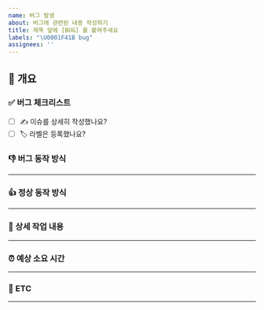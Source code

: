 ```yaml
---
name: 버그 발생
about: 버그에 관련된 내용 작성하기
title: 제목 앞에 [BUG] 를 붙여주세요
labels: "\U0001F41B bug"
assignees: ''
---
```


## 📑 개요

<!-- 개요에는 버그가 무엇인지 명확하고 간결하게 설명합니다! -->

<!-- 예시는 다음과 같습니다. -->
<!-- 회원 가입시 중복 가입 허용 -->
<!-- Assignees 에는 자신과 참여를 원 하시는 분을 선택하시면 됩니다! -->

### ✅ 버그 체크리스트

<!-- 우선 순위에 따라서 버그 관련 라벨을 등록해주세요 -->
<!-- 1. urgent : 지금 당장 수정해야함  -->
<!-- 2. high-priority : 지금 당장은 아니지만 빠르게 수정해야함  -->
<!-- 3. recommended-fix : 치명적인 버그는 아니지만 수정하면 좋음  -->

- [ ] ✍️️ 이슈를 상세히 작성했나요?
- [ ] 🏷️ 라벨은 등록했나요?

### 👎 버그 동작 방식

---

<!-- 버그 동작 방식을 재현하는 단계입니다. -->

<!-- 예시는 다음과 같습니다. -->
<!-- 1. 회원 가입을 요청합니다. -->
<!-- 2. 데이터를 작성한 뒤 서버로 보냅니다. -->
<!-- 3. 중복된 아이디 이지만 회원 가입에 성공하였습니다. -->

### 👍 정상 동작 방식

---

<!-- 정상적인 동작 방식을 적어주세요! -->

<!-- 예시는 다음과 같습니다. -->
<!-- 1. 회원 가입을 요청합니다. -->
<!-- 2. 데이터를 작성한 뒤 서버로 보냅니다. -->
<!-- 3. 서버에서 중복된 아이디 인지 확인을 합니다. -->
<!-- 4. 확인 결과 중복된 아이디로 회원 가입을 하여 예외 처리를 합니다. -->

### 🚀 상세 작업 내용

---

<!-- 상세 작업 내용에서는 어떠한 작업을 해야하는지 상세히 적어주세요! -->

<!-- 예시는 다음과 같습니다. -->
<!-- - 아이디 중복 검사 비즈니스 로직 수정 -->
<!-- - 중복일 경우 예외 처리 기능 수정 -->

### ⏰ 예상 소요 시간

---

<!-- 예상 소요시간을 작성해주세요! -->
<!-- 예시는 다음과 같습니다. -->
<!-- 8시간 -->

### 📁 ETC

---

<!-- 이 곳에서는 관련 자료나 사진을 올여주세요! -->
<!-- 링크를 넣고 싶은 경우에는 MAC 에서는 커맨드 + K, Windows 에서는 컨트롤 + K를 누르면 [](url) 가 생성되는데 [] 안에는 원하시는 링크의 제목을 입력하고 () 안에는 URL을
입력해주세요! -->
<!-- 사진 같은 경우에는 drag and drop 으로 사진을 추가할 수 있습니다! -->
